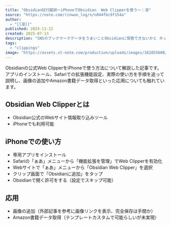 ```yaml
---
title: "Obsidian試行錯誤～iPhoneでObsidian  Web Clipperを使う～｜凛"
source: "https://note.com/rinwan_log/n/n044fbc9f154a"
author:
  - "[[凛]]"
published: 2024-11-22
created: 2025-07-13
description: "SNSのブックマークデータをうまいことObsidianに保管できないかと ネットをふらふらしていたら、先日Obsidian公式からWeb Clipperなるものがリリースされている事が判明！  早速iPhoneで使おうとしたら詰まったのでメモ残しておきます。   Obsidian Web Clipperとは  これまでも有志の方がブックマークレット等のツールを作ってくれたりしていましたが、遂に公式からリリースされたWebサイト情報をObsidianに簡単に送れるツールです。  Obsidian Web ClipperHighlight and capture web pag"
tags:
  - "clippings"
image: "https://assets.st-note.com/production/uploads/images/162855600/rectangle_large_type_2_211fa16f909e0e7dd1a0d5e7f4147136.png?fit=bounds&quality=85&width=1280"
---
```

Obsidianの公式Web ClipperをiPhoneで使う方法について解説した記事です。アプリのインストール、Safariでの拡張機能設定、実際の使い方を手順を追って説明し、画像の追加やAmazon書籍データ取得といった応用についても触れています。

## Obsidian Web Clipperとは
*   Obsidian公式のWebサイト情報取り込みツール
*   iPhoneでも利用可能

## iPhoneでの使い方
*   専用アプリをインストール
*   Safariの「ぁあ」メニューから「機能拡張を管理」でWeb Clipperを有効化
*   Webサイトで「ぁあ」メニューから「Obsidian Web Clipper」を選択
*   クリップ画面で「Obsidianに追加」をタップ
*   Obsidianで開く許可をする（設定でスキップ可能）

## 応用
*   画像の追加（外部記事を参考に画像リンクを表示、完全保存は手間か）
*   Amazon書籍データ取得（テンプレートカスタムで可能らしいが未実現）